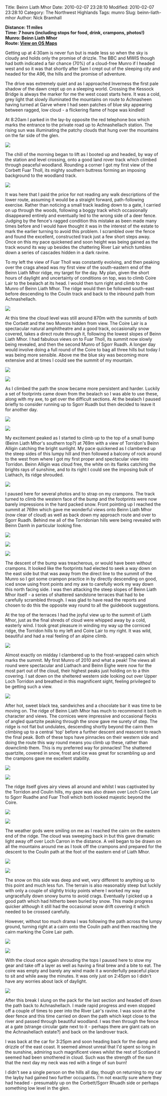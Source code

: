 Title: Beinn Liath Mhor
Date: 2010-02-07 23:28:10
Modified: 2010-02-07 23:28:10
Category: The Northwest Highlands
Tags: munro
Slug: beinn-liath-mhor
Author: Nick Bramhall

**Distance: 11 miles  
Time: 7 hours (including stops for food, drink, crampons, photos!)  
Munro: Beinn Liath Mhor  
Route: [View on OS Maps](https://www.invertedworld.co.uk/trip/223)**



Getting up at 4:30am is never fun but is made less so when the sky is cloudy and holds only the promise of drizzle. The BBC and MWIS though had both indicated a fair chance (70%) of a cloud-free Munro if I headed west and so it was that shortly after 5am I crept out of the sleeping city and headed for the A96, the hills and the promise of adventure.

<!--more-->

The drive was extremely quiet and as I approached Inverness the first pale shadow of the dawn crept up on a sleeping world. Crossing the Kessock Bridge is always the marker for me the west coast starts here. It was a cold, grey light that slowly illuminated the mountains on route to Achnasheen having turned at Garve where I had seen patches of blue sky appearing between ragged, low cloud - a flickering flame of hope was kindled!



At 8:20am I parked in the lay-by opposite the red telephone box which marks the entrance to the private road up to Achnashellach station. The rising sun was illuminating the patchy clouds that hung over the mountains on the far side of the glen.



[![](http://farm5.static.flickr.com/4035/4344075006_29486ce81c_b.jpg)](http://www.flickr.com/photos/53725815@N00/4344075006)



The chill of the morning began to lift as I booted up and headed, by way of the station and level crossing, onto a good land rover track which climbed through peaceful woodland. Rounding a corner I got my first view of the Corbett Fuar Tholl, its mighty southern buttress forming an imposing background to the woodland track. 



[![](http://farm5.static.flickr.com/4038/4339345004_d1ebf4f421_b.jpg)](http://www.flickr.com/photos/53725815@N00/4339345004)



It was here that I paid the price for not reading any walk descriptions of the lower route, assuming it would be a straight forward, path-following exercise. Rather than noticing a small track leading down to a gate, I carried on up through the woods, following a boggy track which occasionally disappeared entirely and eventually led to the wrong side of a deer fence. Judging by the fence's ragged condition this mistake as been made many times before and I would have thought it was in the interest of the estate to mark the earlier turning to avoid this problem. I scrambled over the fence and found the excellent, constructed track just a few short steps away. Once on this my pace quickened and soon height was being gained as the track wound its way up besides the chattering River Lair which tumbles down a series of cascades hidden in a dark ravine.



To my left the view of Fuar Tholl was constantly evolving, and then peaking over the crags ahead was my first view of the south-eastern end of the Beinn Liath Mhor ridge, my target for the day. My plan, given the short hours of daylight and uncertainty of conditions on top, was to climb Coire Lair to the bealach at its head. I would then turn right and climb to the Munro of Beinn Liath Mhor. The ridge would then be followed south-east before descending to the Coulin track and back to the inbound path from Achnashellach.



[![](http://farm5.static.flickr.com/4072/4343372535_9d950e75e6_b.jpg)](http://www.flickr.com/photos/53725815@N00/4343372535)



At this time the cloud level was still around 870m with the summits of both the Corbett and the two Munros hidden from view. The Coire Lair is a spectacular natural amphitheatre and a good track, occasionally snow covered, takes a direct route through it, following the lowest slopes of Beinn Liath Mhor. I had fabulous views on to Fuar Tholl, its summit now slowly being revealed, and then the second Munro of Sgorr Ruadh. A longer day would involve doing a full round of the Coire to bag all three hills but today I was being more sensible. Above me the blue sky was becoming more extensive and at times I could see the summit of my mountain.



[![](http://farm3.static.flickr.com/2765/4343380851_ce69b6f01e_b.jpg)](http://www.flickr.com/photos/53725815@N00/4343380851)



[![](http://farm5.static.flickr.com/4071/4343395351_9746c5f6d4_b.jpg)](http://www.flickr.com/photos/53725815@N00/4343395351)



As I climbed the path the snow became more persistent and harder. Luckily a set of footprints came down from the bealach so I was able to use these, along with my axe, to get over the difficult sections. At the bealach I paused briefly to consider running up to Sgorr Ruadh but then decided to leave it for another day.



[![](http://farm5.static.flickr.com/4034/4344141654_17bfac76b0_b.jpg)](http://www.flickr.com/photos/53725815@N00/4344141654)



[![](http://static.flickr.com/2681/4343423097_1eac9caeb4_b.jpg)](http://www.flickr.com/photos/53725815@N00/4343423097)



My excitement peaked as I started to climb up to the top of a small bump (Beinn Liath Mhor's southern top?) at 769m with a view of Torridon's Beinn Alligin catching the bright sunlight. My pace quickened as I clambered up the steep sides of this lumpy hill and then followed a balcony of rock around to the west from where I got my first proper and spectacular view into Torridon. Beinn Alligin was cloud free, the white on its flanks catching the brights rays of sunshine, and to its right I could see the imposing bulk of Liathach, its ridge shrouded.



[![](http://static.flickr.com/2607/4343418023_68725ab69f_b.jpg)](http://www.flickr.com/photos/53725815@N00/4343418023)



I paused here for several photos and to strap on my crampons. The track turned to climb the western face of the bump and the footprints were now barely impressions in the hard packed snow. Front pointing up I reached the summit at 769m which gave me wonderful views onto Beinn Liath Mhor (now clear of cloud) as well as back down my approach route and over to Sgorr Ruadh. Behind me all of the Torridonian hills were being revealed with Beinn Damh in particular looking fine.



[![](http://farm5.static.flickr.com/4044/4342223552_39f619272a_b.jpg)](http://www.flickr.com/photos/53725815@N00/4342223552)



[![](http://farm5.static.flickr.com/4020/4343438169_06d415c50d_b.jpg)](http://www.flickr.com/photos/53725815@N00/4343438169)



[![](http://farm5.static.flickr.com/4039/4344186182_0cf109f7e6_b.jpg)](http://www.flickr.com/photos/53725815@N00/4344186182)



The descent of the bump was treacherous, or would have been without crampons. It looked like the footprints had elected to seek a way down on the east side but that was away from the direct line to the summit of the Munro so I got some crampon practice in by directly descending on good, iced snow using front points and my axe to carefully work my way down this north facing side. I was then attacking the steep slopes of Beinn Liath Mhor itself - a series of shattered sandstone terraces that had to be carefully scrambled through. I was glad to have read the reports and chosen to do this the opposite way round to all the guidebook suggestions.



At the top of the terraces I had the joyful view up to the summit of Liath Mhor, just as the final shreds of cloud were whipped away by a cold, easterly wind. I took great pleasure in winding my way up the corniced ridge, the Torridon hills to my left and Coire Lair to my right. It was wild, beautiful and had a real feeling of an alpine climb.



[![](http://farm5.static.flickr.com/4042/4343459623_34b66f55f0_b.jpg)](http://www.flickr.com/photos/53725815@N00/4343459623)



Almost exactly on midday I clambered up to the frost-wrapped cairn which marks the summit. My first Munro of 2010 and what a peak! The views all round were spectacular and Liathach and Beinn Eighe were now for the most part out of the cloud, their highest peaks just holding on to a thin covering. I sat down on the sheltered western side looking out over Upper Loch Torridon  and breathed in this magnificent sight, feeling privileged to be getting such a view.



[![](http://static.flickr.com/2736/4338763154_22baf9b37b_b.jpg)](http://www.flickr.com/photos/53725815@N00/4338763154)



After hot, sweet black tea, sandwiches and a chocolate bar it was time to be moving on. The ridge of Beinn Liath Mhor has much to recommend it both in character and views. The cornices were impressive and occasional flecks of angled quartzite peaking through the snow gave me surety of step. The ridge is not flat but undulates, descending shortly beyond the cairn then climbing up to a central 'top' before a further descent and reascent to reach the final peak. Both of these tops have pinnacles on their western side and doing the route this way round means you climb up these, rather than downclimb them. This is my preferred way for pinnacles! The shattered quartzite, covered in snow, frost and ice was great for scrambling up and the crampons gave me excellent stability.



[![](http://farm5.static.flickr.com/4015/4338012675_d217a04cf8_b.jpg)](http://www.flickr.com/photos/53725815@N00/4338012675)



[![](http://static.flickr.com/4021/4338374769_691dc0a4ac_b.jpg)](http://www.flickr.com/photos/53725815@N00/4338374769)



The ridge itself gives airy views all around and whilst I was captivated by the Torridon and Coulin hills, my gaze was also drawn over Loch Coire Lair to Sgorr Ruadhe and Fuar Tholl which both looked majestic beyond the Coire.



[![](http://farm5.static.flickr.com/4008/4338027245_c10219cd96_b.jpg)](http://www.flickr.com/photos/53725815@N00/4338027245)



[![](http://farm3.static.flickr.com/2694/4338998712_ef4c6c4a7f_b.jpg)](http://www.flickr.com/photos/53725815@N00/4338998712)



The weather gods were smiling on me as I reached the cairn on the eastern end of the ridge. The cloud was sweeping back in but this gave dramatic light away off over Loch Carron in the distance. A veil began to be drawn on all the mountains around me as I took off the crampons and prepared for the descent to the Coulin path at the foot of the eastern end of Liath Mhor.



[![](http://static.flickr.com/4020/4339201568_97a20ece5c_b.jpg)](http://www.flickr.com/photos/53725815@N00/4339201568)



[![](http://static.flickr.com/4008/4340985387_dc40baedce_b.jpg)](http://www.flickr.com/photos/53725815@N00/4340985387)



The snow on this side was deep and wet, very different to anything up to this point and much less fun. The terrain is also reasonably steep but luckily with only a couple of slightly tricky points where I worked my way ungracefully down snowy burns to avoid crags. Eventually I picked up a good path which had hitherto been buried by snow. This made progress quicker although it still had the occasional snow drift covering it which needed to be crossed carefully.



However, without too much drama I was following the path across the lumpy ground, turning right at a cairn onto the Coulin path and then reaching the cairn marking the Coire Lair path.



[![](http://farm5.static.flickr.com/4068/4344365720_94c7757644_b.jpg)](http://www.flickr.com/photos/53725815@N00/4344365720)



[![](http://farm5.static.flickr.com/4030/4344366806_1ff1de0bbc_b.jpg)](http://www.flickr.com/photos/53725815@N00/4344366806)



With the cloud once again shrouding the tops I paused here to stow my gear and take off a layer as well as having a final brew and a bite to eat. The coire was empty and barely any wind made it a wonderfully peaceful place to sit and while away the minutes. It was only just on 2:45pm so I didn't have any worries about lack of daylight.



[![](http://farm3.static.flickr.com/2728/4343631181_31fee80573_b.jpg)](http://www.flickr.com/photos/53725815@N00/4343631181)



After this break I slung on the pack for the last section and headed off down the path back to Achnashellach. I made rapid progress and even stopped off a couple of times to peer into the River Lair's ravine. I was soon at the deer fence and this time carried on down the path which kept close to the river and passed through beautiful woodland. I was then through the fence at a gate (strange circular gate next to it - perhaps there are giant cats on the Achnashellach estate?) and back on the landrover track.



I was back at the car for 3:25pm and soon heading back for the damp and drizzle of the east coast. It seemed almost unreal that I'd spent so long in the sunshine, admiring such magnificent views whilst the rest of Scotland it seemed had been smothered in cloud. Such was the strength of the sun that the next day my neck was red with a tinge of sun burn!



I didn't see a single person on the hills all day, though on returning to my car the layby had gained two further occupants. I'm not exactly sure where they had headed - presumably up on the Corbett/Sgorr Rhuadh side or perhaps something low level in the glen.
